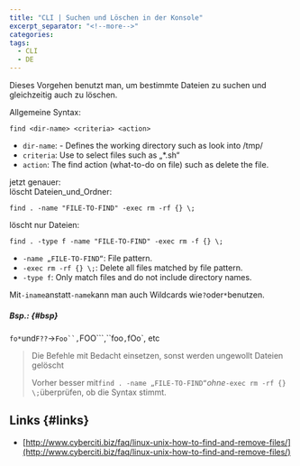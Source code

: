 ```yaml
---
title: "CLI | Suchen und Löschen in der Konsole"
excerpt_separator: "<!--more-->"
categories:
tags:
  - CLI
  - DE
---
```


Dieses Vorgehen benutzt man, um bestimmte Dateien zu suchen und gleichzeitig auch zu löschen.

Allgemeine Syntax:

```
find <dir-name> <criteria> <action>
```

* `dir-name`: - Defines the working directory such as look into /tmp/
* `criteria`: Use to select files such as „\*.sh“
* `action`: The find action \(what-to-do on file\) such as delete the file.

jetzt genauer:  
löscht Dateien\_und\_Ordner:

```
find . -name "FILE-TO-FIND" -exec rm -rf {} \;
```

löscht nur Dateien:

```
find . -type f -name "FILE-TO-FIND" -exec rm -f {} \;
```

* `-name „FILE-TO-FIND“`: File pattern.
* `-exec rm -rf {} \;`: Delete all files matched by file pattern.
* `-type f`: Only match files and do not include directory names.

Mit`-iname`anstatt`-name`kann man auch Wildcards wie`?`oder`*`benutzen.

##### Bsp.: {#bsp}

`fo*`und`F??`→```Foo``,```FOO```,``foo`,`fOo\`, etc

> Die Befehle mit Bedacht einsetzen, sonst werden ungewollt Dateien gelöscht
>
> Vorher besser mit`find . -name „FILE-TO-FIND“`_ohne_`-exec rm -rf {} \;`überprüfen, ob die Syntax stimmt.

## Links {#links}

* [http://www.cyberciti.biz/faq/linux-unix-how-to-find-and-remove-files/](http://www.cyberciti.biz/faq/linux-unix-how-to-find-and-remove-files/)



